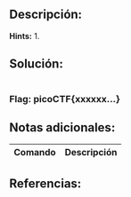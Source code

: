 
## Descripción:

**Hints:**
1.

## Solución:

```bash

```

### Flag: picoCTF{xxxxxx...}

## Notas adicionales:
| Comando | Descripción |
| --- | --- |


## Referencias:
